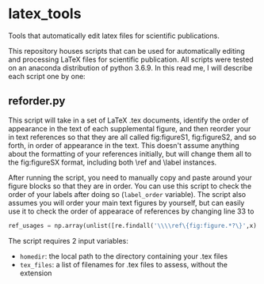 # latex_tools
 Tools that automatically edit latex files for scientific publications.

This repository houses scripts that can be used for automatically editing and processing LaTeX files for scientific publication. All scripts were tested on an anaconda distribution of python 3.6.9. In this read me, I will describe each script one by one:

## reforder.py

This script will take in a set of LaTeX .tex documents, identify the order of appearance in the text of each supplemental figure, and then reorder your in text references so that they are all called fig:figureS1, fig:figureS2, and so forth, in order of appearance in the text. This doesn't assume anything about the formatting of your references initially, but will change them all to the fig:figureSX format, including both \ref and \label instances. 

After running the script, you need to manually copy and paste around your figure blocks so that they are in order. You can use this script to check the order of your labels after doing so (`label_order` variable). The script also assumes you will order your main text figures by yourself, but can easily use it to check the order of appearace of references by changing line 33 to 
```python
ref_usages = np.array(unlist([re.findall('\\\\ref\{fig:figure.*?\}',x) for x in reflines]))
```

The script requires 2 input variables:
   - `homedir`: the local path to the directory containing your .tex files
   - `tex_files`: a list of filenames for .tex files to assess, without the extension
